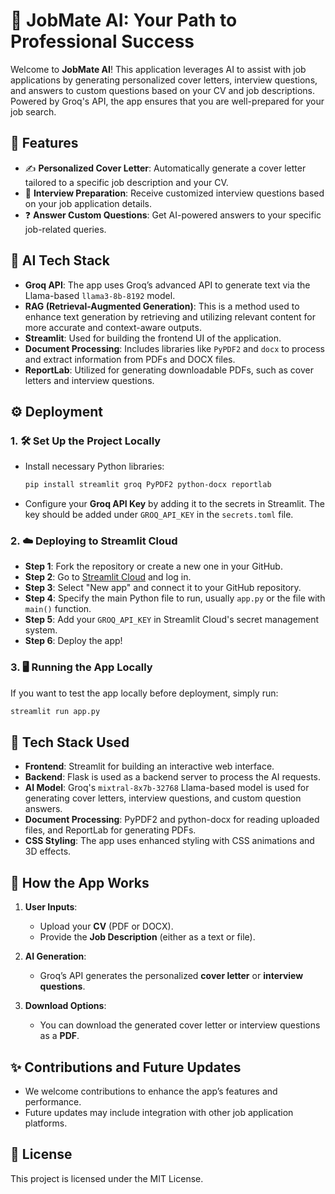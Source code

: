# 🌟 JobMate AI: Your Path to Professional Success

Welcome to **JobMate AI**! This application leverages AI to assist with job applications by generating personalized cover letters, interview questions, and answers to custom questions based on your CV and job descriptions. Powered by Groq's API, the app ensures that you are well-prepared for your job search.

## 🚀 Features

- ✍️ **Personalized Cover Letter**: Automatically generate a cover letter tailored to a specific job description and your CV.
- 📝 **Interview Preparation**: Receive customized interview questions based on your job application details.
- ❓ **Answer Custom Questions**: Get AI-powered answers to your specific job-related queries.

## 🧠 AI Tech Stack

- **Groq API**: The app uses Groq’s advanced API to generate text via the Llama-based `llama3-8b-8192` model.
- **RAG (Retrieval-Augmented Generation)**: This is a method used to enhance text generation by retrieving and utilizing relevant content for more accurate and context-aware outputs.
- **Streamlit**: Used for building the frontend UI of the application.
- **Document Processing**: Includes libraries like `PyPDF2` and `docx` to process and extract information from PDFs and DOCX files.
- **ReportLab**: Utilized for generating downloadable PDFs, such as cover letters and interview questions.

## ⚙️ Deployment

### 1. 🛠️ Set Up the Project Locally

- Install necessary Python libraries:
  ```bash
  pip install streamlit groq PyPDF2 python-docx reportlab
  ```

- Configure your **Groq API Key** by adding it to the secrets in Streamlit. The key should be added under `GROQ_API_KEY` in the `secrets.toml` file.

### 2. ☁️ Deploying to Streamlit Cloud

- **Step 1**: Fork the repository or create a new one in your GitHub.
- **Step 2**: Go to [Streamlit Cloud](https://streamlit.io/cloud) and log in.
- **Step 3**: Select "New app" and connect it to your GitHub repository.
- **Step 4**: Specify the main Python file to run, usually `app.py` or the file with `main()` function.
- **Step 5**: Add your `GROQ_API_KEY` in Streamlit Cloud's secret management system.
- **Step 6**: Deploy the app!

### 3. 🖥️ Running the App Locally

If you want to test the app locally before deployment, simply run:

```bash
streamlit run app.py
```

## 🔧 Tech Stack Used

- **Frontend**: Streamlit for building an interactive web interface.
- **Backend**: Flask is used as a backend server to process the AI requests.
- **AI Model**: Groq's `mixtral-8x7b-32768` Llama-based model is used for generating cover letters, interview questions, and custom question answers.
- **Document Processing**: PyPDF2 and python-docx for reading uploaded files, and ReportLab for generating PDFs.
- **CSS Styling**: The app uses enhanced styling with CSS animations and 3D effects.

## 📂 How the App Works

1. **User Inputs**:
   - Upload your **CV** (PDF or DOCX).
   - Provide the **Job Description** (either as a text or file).
   
2. **AI Generation**:
   - Groq’s API generates the personalized **cover letter** or **interview questions**.
   
3. **Download Options**:
   - You can download the generated cover letter or interview questions as a **PDF**.

## ✨ Contributions and Future Updates

- We welcome contributions to enhance the app’s features and performance.
- Future updates may include integration with other job application platforms.

## 📝 License

This project is licensed under the MIT License.
